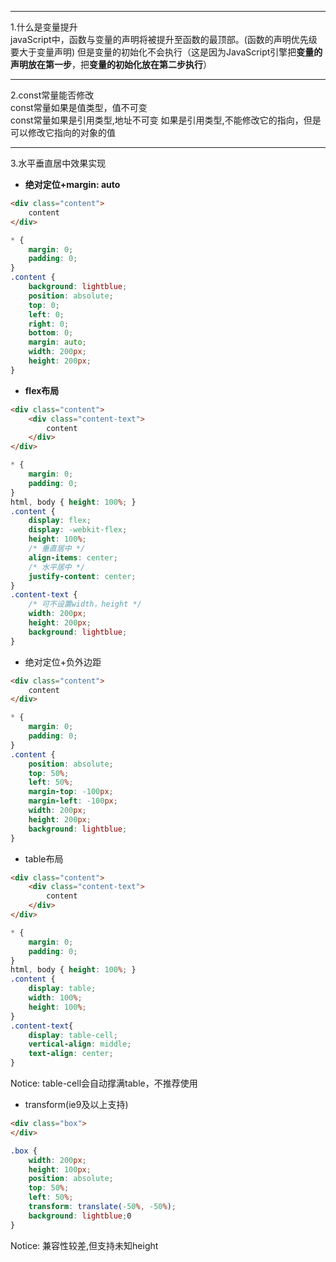 
---
1.什么是变量提升  
javaScript中，函数与变量的声明将被提升至函数的最顶部。(函数的声明优先级要大于变量声明)
但是变量的初始化不会执行（这是因为JavaScript引擎把**变量的声明放在第一步**，把**变量的初始化放在第二步执行**）  

---
2.const常量能否修改  
const常量如果是值类型，值不可变  
const常量如果是引用类型,地址不可变
如果是引用类型,不能修改它的指向，但是可以修改它指向的对象的值

---
3.水平垂直居中效果实现
- **绝对定位+margin: auto**  
```html
<div class="content">
    content
</div>
```
```css
* {
    margin: 0;
    padding: 0;
}
.content {
    background: lightblue;
    position: absolute;
    top: 0;
    left: 0;
    right: 0;
    bottom: 0;
    margin: auto;
    width: 200px;
    height: 200px;
}
```
- **flex布局**
```html
<div class="content">
    <div class="content-text">
        content
    </div>
</div>
```
```css
* {
    margin: 0;
    padding: 0;
}
html, body { height: 100%; }
.content {
    display: flex;
    display: -webkit-flex;
    height: 100%;
    /* 垂直居中 */
    align-items: center;
    /* 水平居中 */
    justify-content: center;
}
.content-text {
    /* 可不设置width，height */
    width: 200px;
    height: 200px;
    background: lightblue;
}
```
- 绝对定位+负外边距
```html
<div class="content">
    content
</div>
```
```css
* {
    margin: 0;
    padding: 0;
}
.content {
    position: absolute;
    top: 50%;
    left: 50%;
    margin-top: -100px;
    margin-left: -100px;
    width: 200px;
    height: 200px;
    background: lightblue;
}
```
- table布局
```html
<div class="content">
    <div class="content-text">
        content
    </div>
</div>
```
```css
* {
    margin: 0;
    padding: 0;
}
html, body { height: 100%; }
.content {
    display: table;
    width: 100%;
    height: 100%;
}
.content-text{
    display: table-cell;
    vertical-align: middle;
    text-align: center;
}
```
Notice: table-cell会自动撑满table，不推荐使用

- transform(ie9及以上支持)
```html
<div class="box">
</div>
```
```css
.box {
    width: 200px;
    height: 100px;
    position: absolute;
    top: 50%;
    left: 50%;
    transform: translate(-50%, -50%);
    background: lightblue;0
}
```
Notice: 兼容性较差,但支持未知height